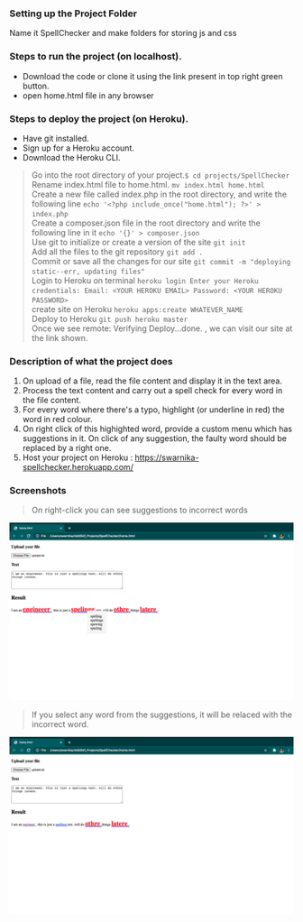 ### Setting up the Project Folder
Name it SpellChecker and make folders for storing js and css

### Steps to run the project (on localhost).
* Download the code or clone it using the link present in top right green button.
* open home.html file in any browser

### Steps to deploy the project (on Heroku).
* Have git installed.
* Sign up for a Heroku account.
* Download the Heroku CLI.
>Go into the root directory of your project.`$ cd projects/SpellChecker` <br>
>Rename index.html file to home.html. `mv index.html home.html` <br>
>Create a new file called index.php in the root directory, and write the following line `echo '<?php include_once("home.html"); ?>' > index.php` <br>
>Create a composer.json file in the root directory and write the following line in it `echo '{}' > composer.json` <br>
>Use git to initialize or create a version of the site `git init` <br>
>Add all the files to the git repository `git add .` <br>
>Commit or save all the changes for our site `git commit -m "deploying static--err, updating files"` <br>
>Login to Heroku on terminal `heroku login
Enter your Heroku credentials:
Email: <YOUR HEROKU EMAIL>
Password: <YOUR HEROKU PASSWORD>` <br>
>create site on Heroku `heroku apps:create WHATEVER_NAME` <br>
>Deploy to Heroku `git push heroku master` <br>
>Once we see remote: Verifying Deploy...done. , we can visit our site at the link shown.

### Description of what the project does
1. On upload of a file, read the file content and display it in the text area.
1. Process the text content and carry out a spell check for every word in the file content.
1. For every word where there's a typo, highlight (or underline in red) the word in red colour.
1. On right click of this highighted word, provide a custom menu which has suggestions in it. On
click of any suggestion, the faulty word should be replaced by a right one.
1. Host your project on Heroku : https://swarnika-spellchecker.herokuapp.com/

### Screenshots
>On right-click you can see suggestions to incorrect words <br>

![Alt text](SpellChecker/img/showing-suggestions.png?raw=true "Optional Title")

>If you select any word from the suggestions, it will be relaced with the incorrect word. <br>

![Alt text](SpellChecker/img/corrections.png?raw=true "Optional Title")

